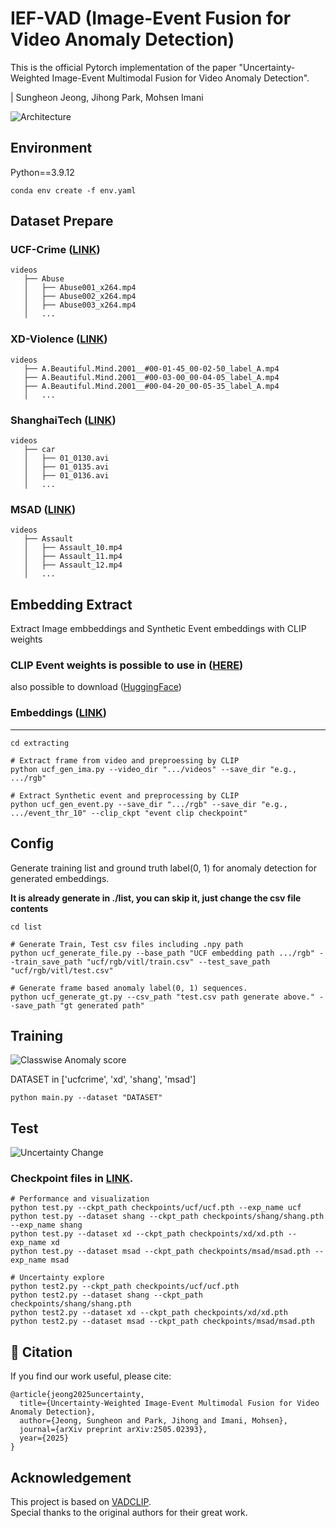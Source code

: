 # IEF-VAD (Image-Event Fusion for Video Anomaly Detection)

This is the official Pytorch implementation of the paper "Uncertainty-Weighted Image-Event Multimodal Fusion for Video Anomaly Detection".

| Sungheon Jeong, Jihong Park, Mohsen Imani

![Architecture](figure/fig1.png)

## Environment

Python==3.9.12

    conda env create -f env.yaml


## Dataset Prepare

### UCF-Crime  ([LINK](https://www.crcv.ucf.edu/research/real-world-anomaly-detection-in-surveillance-videos/))

    videos
       ├── Abuse
       │   ├── Abuse001_x264.mp4
       │   ├── Abuse002_x264.mp4
       │   ├── Abuse003_x264.mp4
       │   ...

### XD-Violence ([LINK](https://roc-ng.github.io/XD-Violence/))

    videos
       ├── A.Beautiful.Mind.2001__#00-01-45_00-02-50_label_A.mp4
       ├── A.Beautiful.Mind.2001__#00-03-00_00-04-05_label_A.mp4
       ├── A.Beautiful.Mind.2001__#00-04-20_00-05-35_label_A.mp4
       │   ...

### ShanghaiTech ([LINK](https://svip-lab.github.io/dataset/campus_dataset.html))

    videos
       ├── car
       │   ├── 01_0130.avi
       │   ├── 01_0135.avi
       │   ├── 01_0136.avi
       │   ...

### MSAD ([LINK](https://msad-dataset.github.io/))

    videos
       ├── Assault
       │   ├── Assault_10.mp4
       │   ├── Assault_11.mp4
       │   ├── Assault_12.mp4
       │   ...


## Embedding Extract
Extract Image embbeddings and Synthetic Event embeddings with CLIP weights

### CLIP Event weights is possible to use in ([HERE](https://github.com/EavnJeong/Event_Modality_Application))
also possible to download ([HuggingFace](https://huggingface.co/Eavn/event-clip))

### Embeddings ([LINK](https://drive.google.com/drive/folders/11b6tiAa8Lsbd9hvO1F1U9oEdWOGja89H?usp=sharing))

---
    cd extracting
    
    # Extract frame from video and preproessing by CLIP
    python ucf_gen_ima.py --video_dir ".../videos" --save_dir "e.g., .../rgb"
    
    # Extract Synthetic event and preprocessing by CLIP
    python ucf_gen_event.py --save_dir ".../rgb" --save_dir "e.g., .../event_thr_10" --clip_ckpt "event clip checkpoint" 

## Config 

Generate training list and ground truth label(0, 1) for anomaly detection for generated embeddings.

**It is already generate in ./list, you can skip it, just change the csv file contents**

    cd list

    # Generate Train, Test csv files including .npy path
    python ucf_generate_file.py --base_path "UCF embedding path .../rgb" --train_save_path "ucf/rgb/vitl/train.csv" --test_save_path "ucf/rgb/vitl/test.csv"

    # Generate frame based anomaly label(0, 1) sequences.
    python ucf_generate_gt.py --csv_path "test.csv path generate above." --save_path "gt generated path"

## Training
![Classwise Anomaly score](figure/fig2.png)

DATASET in ['ucfcrime', 'xd', 'shang', 'msad']

    python main.py --dataset "DATASET"


## Test
![Uncertainty Change](figure/fig3.png)

### Checkpoint files in [LINK](https://drive.google.com/drive/folders/12pf7kZuICRlgzE9WyeXrKZi_B5RLoqxh?usp=sharing).

    # Performance and visualization
    python test.py --ckpt_path checkpoints/ucf/ucf.pth --exp_name ucf
    python test.py --dataset shang --ckpt_path checkpoints/shang/shang.pth --exp_name shang
    python test.py --dataset xd --ckpt_path checkpoints/xd/xd.pth --exp_name xd
    python test.py --dataset msad --ckpt_path checkpoints/msad/msad.pth --exp_name msad

    # Uncertainty explore
    python test2.py --ckpt_path checkpoints/ucf/ucf.pth
    python test2.py --dataset shang --ckpt_path checkpoints/shang/shang.pth
    python test2.py --dataset xd --ckpt_path checkpoints/xd/xd.pth
    python test2.py --dataset msad --ckpt_path checkpoints/msad/msad.pth

## 📖 Citation

If you find our work useful, please cite:

    @article{jeong2025uncertainty,
      title={Uncertainty-Weighted Image-Event Multimodal Fusion for Video Anomaly Detection},
      author={Jeong, Sungheon and Park, Jihong and Imani, Mohsen},
      journal={arXiv preprint arXiv:2505.02393},
      year={2025}
    }

## Acknowledgement

This project is based on [VADCLIP](https://github.com/nwpu-zxr/VadCLIP).  
Special thanks to the original authors for their great work.  
